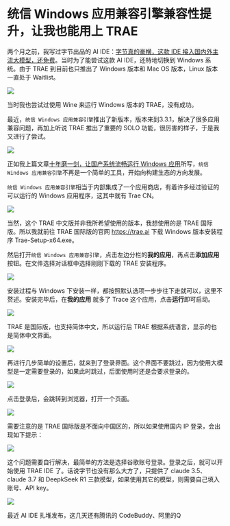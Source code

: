 # 统信 Windows 应用兼容引擎兼容性提升，让我也能用上 TRAE

两个月之前，我写过字节出品的 AI IDE：[字节真的豪横，这款 IDE 接入国内外主流大模型，还免费](https://mp.weixin.qq.com/s/3lfRnTOZzS3P23pEGr3b1g)。当时为了能尝试这款 AI IDE，还特地切换到 Windows 系统。由于 TRAE 到目前也只推出了 Windows 版本和 Mac OS 版本，Linux 版本一直处于 Waitlist。

![](https://raw.githubusercontent.com/mogoweb/mywritings/master/book_wechat/2025/202507/images/uos_trae_01.png)

当时我也尝试过使用 Wine 来运行 Windows 版本的 TRAE，没有成功。

最近，`统信 Windows 应用兼容引擎`推出了新版本，版本来到3.3.1，解决了很多应用兼容问题，再加上听说 TRAE 推出了重要的 SOLO 功能，很厉害的样子，于是我又进行了尝试。

![](https://raw.githubusercontent.com/mogoweb/mywritings/master/book_wechat/2025/202507/images/uos_trae_02.png)

正如我上篇文章[十年磨一剑，让国产系统流畅运行 Windows 应用](https://mp.weixin.qq.com/s/XCnY_C1yaUJ0tJCnBk5GBQ)所写，`统信 Windows 应用兼容引擎`不再是一个简单的工具，开始向构建生态的方向发展。

`统信 Windows 应用兼容引擎`相当于内部集成了一个应用商店，有着许多经过验证的可以运行的 Windows 应用程序，这其中就有 Trae CN。

![](https://raw.githubusercontent.com/mogoweb/mywritings/master/book_wechat/2025/202507/images/uos_trae_03.png)

当然，这个 TRAE 中文版并非我所希望使用的版本，我想使用的是 TRAE 国际版。所以我就前往 TRAE 国际版的官网 https://trae.ai 下载 Windows 版本安装程序 Trae-Setup-x64.exe。

然后打开`统信 Windows 应用兼容引擎`，点击左边分栏的**我的应用**，再点击**添加应用**按钮。在文件选择对话框中选择刚刚下载的 TRAE 安装程序。

![](https://raw.githubusercontent.com/mogoweb/mywritings/master/book_wechat/2025/202507/images/uos_trae_04.png)

安装过程与 Windows 下安装一样，都按照默认选项一步步往下走就可以，这里不赘述。安装完毕后，在**我的应用** 就多了 Trace 这个应用，点击**运行**即可启动。

![](https://raw.githubusercontent.com/mogoweb/mywritings/master/book_wechat/2025/202507/images/uos_trae_05.png)

TRAE 是国际版，也支持简体中文，所以运行后 TRAE 根据系统语言，显示的也是简体中文界面。

![](https://raw.githubusercontent.com/mogoweb/mywritings/master/book_wechat/2025/202507/images/uos_trae_06.png)

再进行几步简单的设置后，就来到了登录界面。这个界面不要跳过，因为使用大模型是一定需要登录的，如果此时跳过，后面使用时还是会要求登录的。

![](https://raw.githubusercontent.com/mogoweb/mywritings/master/book_wechat/2025/202507/images/uos_trae_07.png)

点击登录后，会跳转到浏览器，打开一个页面。

![](https://raw.githubusercontent.com/mogoweb/mywritings/master/book_wechat/2025/202507/images/uos_trae_08.png)

需要注意的是 TRAE 国际版是不面向中国区的，所以如果使用国内 IP 登录，会出现如下提示：

![](https://raw.githubusercontent.com/mogoweb/mywritings/master/book_wechat/2025/202507/images/uos_trae_09.png)

这个问题需要自行解决，最简单的方法是选择谷歌账号登录。登录之后，就可以开始使用 TRAE IDE 了。话说字节也没有那么大方了，只提供了 claude 3.5、claude 3.7 和 DeepkSeek R1 三款模型，如果使用其它的模型，则需要自己填入账号、API key。

![](https://raw.githubusercontent.com/mogoweb/mywritings/master/book_wechat/2025/202507/images/uos_trae_09.png)

最近 AI IDE 扎堆发布，这几天还有腾讯的 CodeBuddy、阿里的Q